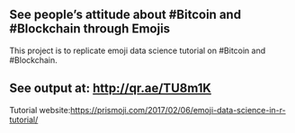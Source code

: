 ## See people’s attitude about #Bitcoin and #Blockchain through Emojis
This project is to replicate emoji data science tutorial on #Bitcoin and #Blockchain. 

## See output at:  http://qr.ae/TU8m1K

Tutorial website:https://prismoji.com/2017/02/06/emoji-data-science-in-r-tutorial/
